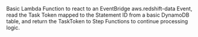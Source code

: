 Basic Lambda Function to react to an EventBridge aws.redshift-data Event, read the Task Token mapped to the Statement ID from a basic DynamoDB table, and return the TaskToken to Step Functions to continue processing logic.
